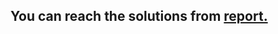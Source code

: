 ## You can reach the solutions from [report.](https://github.com/nothing-githb/seedlab/blob/master/RSA%20Public-Key%20Encryption/report.pdf)
